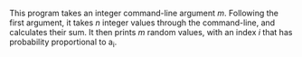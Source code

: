 This program takes an integer command-line argument *m*. Following the first argument, it takes *n* integer values through the command-line, and calculates their sum. It then prints *m* random values, with an index *i* that has probability proportional to a<sub>i</sub>.